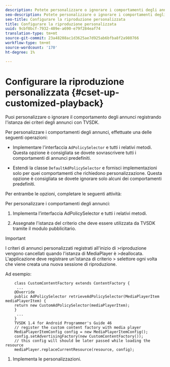 ```yaml
---
description: Potete personalizzare o ignorare i comportamenti degli annunci.
seo-description: Potete personalizzare o ignorare i comportamenti degli annunci.
seo-title: Configurare la riproduzione personalizzata
title: Configurare la riproduzione personalizzata
uuid: 9cbf0bcf-7932-409e-a690-e79f284eaf74
translation-type: tm+mt
source-git-commit: 23a48208ac1d3625ae7d925ab6bfba8f2a980766
workflow-type: tm+mt
source-wordcount: '170'
ht-degree: 1%

---
```



# Configurare la riproduzione personalizzata {#cset-up-customized-playback}

Puoi personalizzare o ignorare il comportamento degli annunci registrando l&#39;istanza dei criteri degli annunci con TVSDK.

Per personalizzare i comportamenti degli annunci, effettuate una delle seguenti operazioni:

* Implementare l&#39;interfaccia `AdPolicySelector` e tutti i relativi metodi.
Questa opzione è consigliata se dovete sovrascrivere tutti i comportamenti di annunci predefiniti.

* Estendi la classe `DefaultAdPolicySelector` e fornisci implementazioni solo per quei comportamenti che richiedono
personalizzazione.
Questa opzione è consigliata se dovete ignorare solo alcuni dei comportamenti predefiniti.

Per entrambe le opzioni, completare le seguenti attività:

Per personalizzare i comportamenti degli annunci:

1. Implementa l’interfaccia AdPolicySelector e tutti i relativi metodi.

1. Assegnate l&#39;istanza del criterio che deve essere utilizzata da TVSDK tramite il modulo pubblicitario.

>[!IMPORTANT]
>
>I criteri di annunci personalizzati registrati all&#39;inizio di >riproduzione vengono cancellati quando l&#39;istanza di MediaPlayer è >deallocata. L&#39;applicazione deve registrare un&#39;istanza di criterio > selettore ogni volta che viene creata una nuova sessione di riproduzione.

Ad esempio:

```
    class CustomContentFactory extends ContentFactory {
     ...
    @Override
    public AdPolicySelector retrieveAdPolicySelector(MediaPlayerItem mediaPlayerItem) {
    return new CustomAdPolicySelector(mediaPlayerItem);
    }
     ...
    }
    TVSDK 1.4 for Android Programmer's Guide 46
    // register the custom content factory with media player
    MediaPlayerItemConfig config = new MediaPlayerItemConfig();
    config.setAdvertisingFactory(new CustomContentFactory());
    // this config will should be later passed while loading the resource
    mediaPlayer.replaceCurrentResource(resource, config);
```

1. Implementa le personalizzazioni.